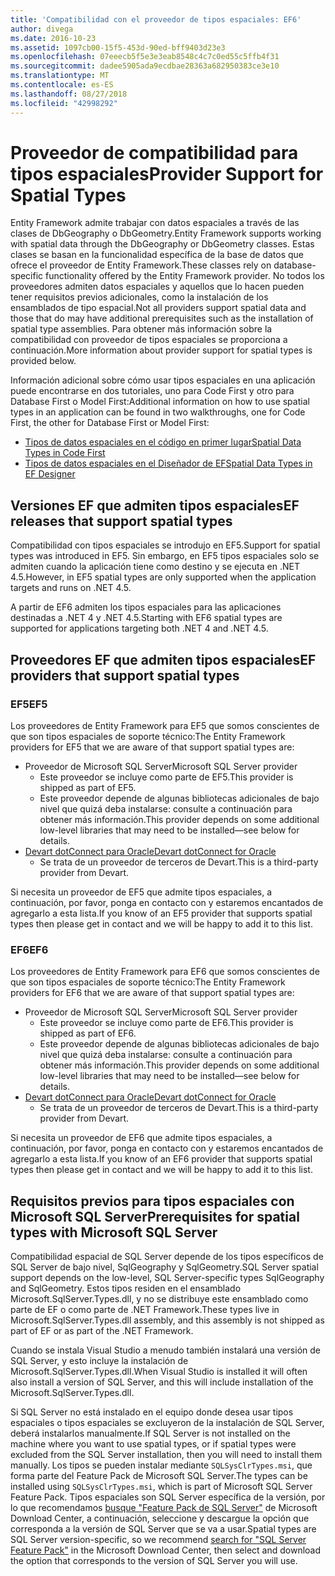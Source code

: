 ```yaml
---
title: 'Compatibilidad con el proveedor de tipos espaciales: EF6'
author: divega
ms.date: 2016-10-23
ms.assetid: 1097cb00-15f5-453d-90ed-bff9403d23e3
ms.openlocfilehash: 07eeecb5f5e3e3eab8548c4c7c0ed55c5ffb4f31
ms.sourcegitcommit: dadee5905ada9ecdbae28363a682950383ce3e10
ms.translationtype: MT
ms.contentlocale: es-ES
ms.lasthandoff: 08/27/2018
ms.locfileid: "42998292"
---
```

# <a name="provider-support-for-spatial-types"></a><span data-ttu-id="0557d-102">Proveedor de compatibilidad para tipos espaciales</span><span class="sxs-lookup"><span data-stu-id="0557d-102">Provider Support for Spatial Types</span></span>
<span data-ttu-id="0557d-103">Entity Framework admite trabajar con datos espaciales a través de las clases de DbGeography o DbGeometry.</span><span class="sxs-lookup"><span data-stu-id="0557d-103">Entity Framework supports working with spatial data through the DbGeography or DbGeometry classes.</span></span> <span data-ttu-id="0557d-104">Estas clases se basan en la funcionalidad específica de la base de datos que ofrece el proveedor de Entity Framework.</span><span class="sxs-lookup"><span data-stu-id="0557d-104">These classes rely on database-specific functionality offered by the Entity Framework provider.</span></span> <span data-ttu-id="0557d-105">No todos los proveedores admiten datos espaciales y aquellos que lo hacen pueden tener requisitos previos adicionales, como la instalación de los ensamblados de tipo espacial.</span><span class="sxs-lookup"><span data-stu-id="0557d-105">Not all providers support spatial data and those that do may have additional prerequisites such as the installation of spatial type assemblies.</span></span> <span data-ttu-id="0557d-106">Para obtener más información sobre la compatibilidad con proveedor de tipos espaciales se proporciona a continuación.</span><span class="sxs-lookup"><span data-stu-id="0557d-106">More information about provider support for spatial types is provided below.</span></span>  

<span data-ttu-id="0557d-107">Información adicional sobre cómo usar tipos espaciales en una aplicación puede encontrarse en dos tutoriales, uno para Code First y otro para Database First o Model First:</span><span class="sxs-lookup"><span data-stu-id="0557d-107">Additional information on how to use spatial types in an application can be found in two walkthroughs, one for Code First, the other for Database First or Model First:</span></span>  

- [<span data-ttu-id="0557d-108">Tipos de datos espaciales en el código en primer lugar</span><span class="sxs-lookup"><span data-stu-id="0557d-108">Spatial Data Types in Code First</span></span>](~/ef6/modeling/code-first/data-types/spatial.md)  
- [<span data-ttu-id="0557d-109">Tipos de datos espaciales en el Diseñador de EF</span><span class="sxs-lookup"><span data-stu-id="0557d-109">Spatial Data Types in EF Designer</span></span>](~/ef6/modeling/designer/data-types/spatial.md)  

## <a name="ef-releases-that-support-spatial-types"></a><span data-ttu-id="0557d-110">Versiones EF que admiten tipos espaciales</span><span class="sxs-lookup"><span data-stu-id="0557d-110">EF releases that support spatial types</span></span>  

<span data-ttu-id="0557d-111">Compatibilidad con tipos espaciales se introdujo en EF5.</span><span class="sxs-lookup"><span data-stu-id="0557d-111">Support for spatial types was introduced in EF5.</span></span> <span data-ttu-id="0557d-112">Sin embargo, en EF5 tipos espaciales solo se admiten cuando la aplicación tiene como destino y se ejecuta en .NET 4.5.</span><span class="sxs-lookup"><span data-stu-id="0557d-112">However, in EF5 spatial types are only supported when the application targets and runs on .NET 4.5.</span></span>  

<span data-ttu-id="0557d-113">A partir de EF6 admiten los tipos espaciales para las aplicaciones destinadas a .NET 4 y .NET 4.5.</span><span class="sxs-lookup"><span data-stu-id="0557d-113">Starting with EF6 spatial types are supported for applications targeting both .NET 4 and .NET 4.5.</span></span>  

## <a name="ef-providers-that-support-spatial-types"></a><span data-ttu-id="0557d-114">Proveedores EF que admiten tipos espaciales</span><span class="sxs-lookup"><span data-stu-id="0557d-114">EF providers that support spatial types</span></span>  

### <a name="ef5"></a><span data-ttu-id="0557d-115">EF5</span><span class="sxs-lookup"><span data-stu-id="0557d-115">EF5</span></span>  

<span data-ttu-id="0557d-116">Los proveedores de Entity Framework para EF5 que somos conscientes de que son tipos espaciales de soporte técnico:</span><span class="sxs-lookup"><span data-stu-id="0557d-116">The Entity Framework providers for EF5 that we are aware of that support spatial types are:</span></span>  

- <span data-ttu-id="0557d-117">Proveedor de Microsoft SQL Server</span><span class="sxs-lookup"><span data-stu-id="0557d-117">Microsoft SQL Server provider</span></span>  
    - <span data-ttu-id="0557d-118">Este proveedor se incluye como parte de EF5.</span><span class="sxs-lookup"><span data-stu-id="0557d-118">This provider is shipped as part of EF5.</span></span>  
    - <span data-ttu-id="0557d-119">Este proveedor depende de algunas bibliotecas adicionales de bajo nivel que quizá deba instalarse: consulte a continuación para obtener más información.</span><span class="sxs-lookup"><span data-stu-id="0557d-119">This provider depends on some additional low-level libraries that may need to be installed—see below for details.</span></span>  
- [<span data-ttu-id="0557d-120">Devart dotConnect para Oracle</span><span class="sxs-lookup"><span data-stu-id="0557d-120">Devart dotConnect for Oracle</span></span>](http://www.devart.com/dotconnect/oracle/)  
    - <span data-ttu-id="0557d-121">Se trata de un proveedor de terceros de Devart.</span><span class="sxs-lookup"><span data-stu-id="0557d-121">This is a third-party provider from Devart.</span></span>  

<span data-ttu-id="0557d-122">Si necesita un proveedor de EF5 que admite tipos espaciales, a continuación, por favor, ponga en contacto con y estaremos encantados de agregarlo a esta lista.</span><span class="sxs-lookup"><span data-stu-id="0557d-122">If you know of an EF5 provider that supports spatial types then please get in contact and we will be happy to add it to this list.</span></span>  

### <a name="ef6"></a><span data-ttu-id="0557d-123">EF6</span><span class="sxs-lookup"><span data-stu-id="0557d-123">EF6</span></span>  

<span data-ttu-id="0557d-124">Los proveedores de Entity Framework para EF6 que somos conscientes de que son tipos espaciales de soporte técnico:</span><span class="sxs-lookup"><span data-stu-id="0557d-124">The Entity Framework providers for EF6 that we are aware of that support spatial types are:</span></span>  

- <span data-ttu-id="0557d-125">Proveedor de Microsoft SQL Server</span><span class="sxs-lookup"><span data-stu-id="0557d-125">Microsoft SQL Server provider</span></span>  
    - <span data-ttu-id="0557d-126">Este proveedor se incluye como parte de EF6.</span><span class="sxs-lookup"><span data-stu-id="0557d-126">This provider is shipped as part of EF6.</span></span>  
    - <span data-ttu-id="0557d-127">Este proveedor depende de algunas bibliotecas adicionales de bajo nivel que quizá deba instalarse: consulte a continuación para obtener más información.</span><span class="sxs-lookup"><span data-stu-id="0557d-127">This provider depends on some additional low-level libraries that may need to be installed—see below for details.</span></span>  
- [<span data-ttu-id="0557d-128">Devart dotConnect para Oracle</span><span class="sxs-lookup"><span data-stu-id="0557d-128">Devart dotConnect for Oracle</span></span>](http://www.devart.com/dotconnect/oracle/)  
    - <span data-ttu-id="0557d-129">Se trata de un proveedor de terceros de Devart.</span><span class="sxs-lookup"><span data-stu-id="0557d-129">This is a third-party provider from Devart.</span></span>  

<span data-ttu-id="0557d-130">Si necesita un proveedor de EF6 que admite tipos espaciales, a continuación, por favor, ponga en contacto con y estaremos encantados de agregarlo a esta lista.</span><span class="sxs-lookup"><span data-stu-id="0557d-130">If you know of an EF6 provider that supports spatial types then please get in contact and we will be happy to add it to this list.</span></span>  

## <a name="prerequisites-for-spatial-types-with-microsoft-sql-server"></a><span data-ttu-id="0557d-131">Requisitos previos para tipos espaciales con Microsoft SQL Server</span><span class="sxs-lookup"><span data-stu-id="0557d-131">Prerequisites for spatial types with Microsoft SQL Server</span></span>  

<span data-ttu-id="0557d-132">Compatibilidad espacial de SQL Server depende de los tipos específicos de SQL Server de bajo nivel, SqlGeography y SqlGeometry.</span><span class="sxs-lookup"><span data-stu-id="0557d-132">SQL Server spatial support depends on the low-level, SQL Server-specific types SqlGeography and SqlGeometry.</span></span> <span data-ttu-id="0557d-133">Estos tipos residen en el ensamblado Microsoft.SqlServer.Types.dll, y no se distribuye este ensamblado como parte de EF o como parte de .NET Framework.</span><span class="sxs-lookup"><span data-stu-id="0557d-133">These types live in Microsoft.SqlServer.Types.dll assembly, and this assembly is not shipped as part of EF or as part of the .NET Framework.</span></span>  

<span data-ttu-id="0557d-134">Cuando se instala Visual Studio a menudo también instalará una versión de SQL Server, y esto incluye la instalación de Microsoft.SqlServer.Types.dll.</span><span class="sxs-lookup"><span data-stu-id="0557d-134">When Visual Studio is installed it will often also install a version of SQL Server, and this will include installation of the Microsoft.SqlServer.Types.dll.</span></span>  

<span data-ttu-id="0557d-135">Si SQL Server no está instalado en el equipo donde desea usar tipos espaciales o tipos espaciales se excluyeron de la instalación de SQL Server, deberá instalarlos manualmente.</span><span class="sxs-lookup"><span data-stu-id="0557d-135">If SQL Server is not installed on the machine where you want to use spatial types, or if spatial types were excluded from the SQL Server installation, then you will need to install them manually.</span></span> <span data-ttu-id="0557d-136">Los tipos se pueden instalar mediante `SQLSysClrTypes.msi`, que forma parte del Feature Pack de Microsoft SQL Server.</span><span class="sxs-lookup"><span data-stu-id="0557d-136">The types can be installed using `SQLSysClrTypes.msi`, which is part of Microsoft SQL Server Feature Pack.</span></span> <span data-ttu-id="0557d-137">Tipos espaciales son SQL Server específica de la versión, por lo que recomendamos [busque "Feature Pack de SQL Server"](https://www.microsoft.com/en-us/search/result.aspx?q=sql+server+feature+pack) de Microsoft Download Center, a continuación, seleccione y descargue la opción que corresponda a la versión de SQL Server que se va a usar.</span><span class="sxs-lookup"><span data-stu-id="0557d-137">Spatial types are SQL Server version-specific, so we recommend [search for "SQL Server Feature Pack"](https://www.microsoft.com/en-us/search/result.aspx?q=sql+server+feature+pack) in the Microsoft Download Center, then select and download the option that corresponds to the version of SQL Server you will use.</span></span>
